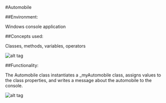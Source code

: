 #Automobile

##Environment:

Windows console application

##Concepts used:

Classes, methods, variables, operators

![alt tag](https://raw.github.com/andrewjhinger/Automobile/master/automobileclass.JPG)

##Functionality:

The Automobile class instantiates a _myAutomobile class, assigns values to the class properties, and writes a message about the automobile to the console.

![alt tag](https://raw.github.com/andrewjhinger/Automobile/master/automobileconsole.JPG)
